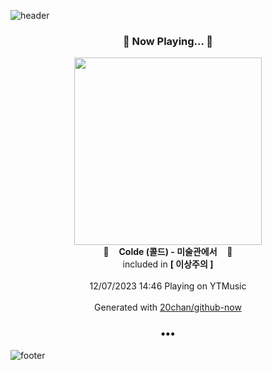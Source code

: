 ![header](https://capsule-render.vercel.app/api?type=wave&height=170&section=header&fontColor=090707&fontAlignX=45&fontAlignY=65&fontSize=100)

<h3 align="center">🎵 Now Playing... 🎵</h3>
<p align="center">
  <a href="https://music.youtube.com/watch?v=Q25K63eLudA">
    <img width="300" src="https://lh3.googleusercontent.com/qtITC7Sv0DWEc88tfw2XcEJZXRQs97qAH14hFKhsxJz5f49__NLvmPig9HpsJLiKXHeJPFkCBrp0KIY">
  </a>
  <br>
  🎵&nbsp&nbsp&nbsp <b>Colde (콜드) - 미술관에서</b> &nbsp&nbsp&nbsp🎵
  <br>
  included in <b>[ 이상주의 ]</b>
  
  <br />
  <br />
  12/07/2023 14:46 Playing on YTMusic
  <br />
  <br />
  Generated with <a href="https://github.com/20chan/github-now">20chan/github-now</a>
</p>

<h3 align="center">•••</h3>

![footer](https://capsule-render.vercel.app/api?type=wave&height=150&section=footer)
